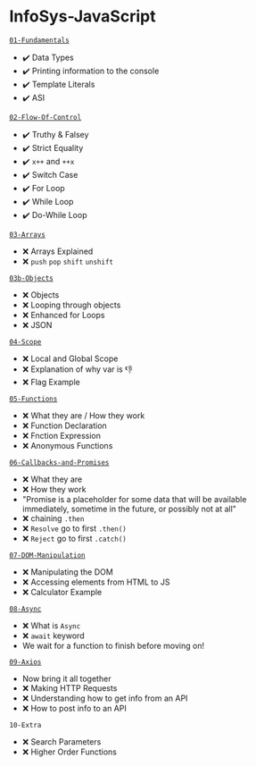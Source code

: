 # InfoSys-JavaScript

[`01-Fundamentals`](https://github.com/savannahvaith/InfoSys-JavaScript/blob/main/JavaScript/01-Fundamentals.js)

* :heavy_check_mark: Data Types
* :heavy_check_mark: Printing information to the console
* :heavy_check_mark: Template Literals
* :heavy_check_mark: ASI

[`02-Flow-Of-Control`](https://github.com/savannahvaith/InfoSys-JavaScript/blob/main/JavaScript/02-Flow-Of-Control.js)

* :heavy_check_mark: Truthy & Falsey
* :heavy_check_mark: Strict Equality
* :heavy_check_mark: `x++` and `++x`
* :heavy_check_mark: Switch Case
* :heavy_check_mark: For Loop
* :heavy_check_mark: While Loop
* :heavy_check_mark: Do-While Loop

[`03-Arrays`](https://github.com/savannahvaith/InfoSys-JavaScript/blob/main/JavaScript/03-Arrays.js)

* :x: Arrays Explained
* :x: `push` `pop` `shift` `unshift`

[`03b-Objects`](https://github.com/savannahvaith/InfoSys-JavaScript/blob/main/JavaScript/03b-Objects.js)

* :x: Objects
* :x: Looping through objects
* :x: Enhanced for Loops
* :x: JSON
  
[`04-Scope`](https://github.com/savannahvaith/InfoSys-JavaScript/blob/main/JavaScript/04-Scope.js)

* :x: Local and Global Scope
* :x: Explanation of why var is :-1:
* :x: Flag Example

[`05-Functions`](https://github.com/savannahvaith/InfoSys-JavaScript/blob/main/JavaScript/05-Functions.js)

* :x: What they are / How they work
* :x: Function Declaration
* :x: Fnction Expression
* :x: Anonymous Functions

[`06-Callbacks-and-Promises`](https://github.com/savannahvaith/InfoSys-JavaScript/blob/main/JavaScript/06-Callbacks-and-Promises.js)

* :x: What they are
* :x: How they work
* "Promise is a placeholder for some data that will be available immediately, sometime in the future, or possibly not at all"
* :x: chaining `.then`
* :x: `Resolve` go to first `.then()`
* :x: `Reject` go to first `.catch()`

[`07-DOM-Manipulation`](https://github.com/savannahvaith/InfoSys-JavaScript/blob/main/JavaScript/07-DOM/07-Dom.js)

* :x: Manipulating the DOM
* :x: Accessing elements from HTML to JS
* :x: Calculator Example

[`08-Async`](https://github.com/savannahvaith/InfoSys-JavaScript/blob/main/JavaScript/08-Async.js)

* :x: What is `Async`
* :x: `await` keyword
* We wait for a function to finish before moving on!

[`09-Axios`](https://github.com/savannahvaith/InfoSys-JavaScript/blob/main/JavaScript/09-ReqRes.js)

* Now bring it all together
* :x: Making HTTP Requests
* :x: Understanding how to get info from an API
* :x: How to post info to an API

`10-Extra`

* :x: Search Parameters
* :x: Higher Order Functions
